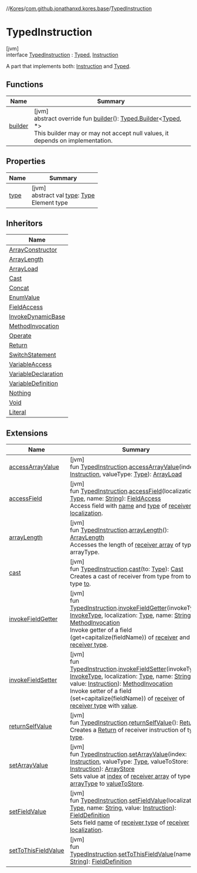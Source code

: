 //[Kores](../../../index.md)/[com.github.jonathanxd.kores.base](../index.md)/[TypedInstruction](index.md)

# TypedInstruction

[jvm]\
interface [TypedInstruction](index.md) : [Typed](../-typed/index.md), [Instruction](../../com.github.jonathanxd.kores/-instruction/index.md)

A part that implements both: [Instruction](../../com.github.jonathanxd.kores/-instruction/index.md) and [Typed](../-typed/index.md).

## Functions

| Name | Summary |
|---|---|
| [builder](../-typed/builder.md) | [jvm]<br>abstract override fun [builder](../-typed/builder.md)(): [Typed.Builder](../-typed/-builder/index.md)<[Typed](../-typed/index.md), *><br>This builder may or may not accept null values, it depends on implementation. |

## Properties

| Name | Summary |
|---|---|
| [type](index.md#1756091193%2FProperties%2F-1216412040) | [jvm]<br>abstract val [type](index.md#1756091193%2FProperties%2F-1216412040): [Type](https://docs.oracle.com/javase/8/docs/api/java/lang/reflect/Type.html)<br>Element type |

## Inheritors

| Name |
|---|
| [ArrayConstructor](../-array-constructor/index.md) |
| [ArrayLength](../-array-length/index.md) |
| [ArrayLoad](../-array-load/index.md) |
| [Cast](../-cast/index.md) |
| [Concat](../-concat/index.md) |
| [EnumValue](../-enum-value/index.md) |
| [FieldAccess](../-field-access/index.md) |
| [InvokeDynamicBase](../-invoke-dynamic-base/index.md) |
| [MethodInvocation](../-method-invocation/index.md) |
| [Operate](../-operate/index.md) |
| [Return](../-return/index.md) |
| [SwitchStatement](../-switch-statement/index.md) |
| [VariableAccess](../-variable-access/index.md) |
| [VariableDeclaration](../-variable-declaration/index.md) |
| [VariableDefinition](../-variable-definition/index.md) |
| [Nothing](../../com.github.jonathanxd.kores.common/-nothing/index.md) |
| [Void](../../com.github.jonathanxd.kores.common/-void/index.md) |
| [Literal](../../com.github.jonathanxd.kores.literal/-literal/index.md) |

## Extensions

| Name | Summary |
|---|---|
| [accessArrayValue](../../com.github.jonathanxd.kores.factory/access-array-value.md) | [jvm]<br>fun [TypedInstruction](index.md).[accessArrayValue](../../com.github.jonathanxd.kores.factory/access-array-value.md)(index: [Instruction](../../com.github.jonathanxd.kores/-instruction/index.md), valueType: [Type](https://docs.oracle.com/javase/8/docs/api/java/lang/reflect/Type.html)): [ArrayLoad](../-array-load/index.md) |
| [accessField](../../com.github.jonathanxd.kores.factory/access-field.md) | [jvm]<br>fun [TypedInstruction](index.md).[accessField](../../com.github.jonathanxd.kores.factory/access-field.md)(localization: [Type](https://docs.oracle.com/javase/8/docs/api/java/lang/reflect/Type.html), name: [String](https://kotlinlang.org/api/latest/jvm/stdlib/kotlin/-string/index.html)): [FieldAccess](../-field-access/index.md)<br>Access field with [name](../../com.github.jonathanxd.kores.factory/access-field.md) and [type](index.md#1756091193%2FProperties%2F-1216412040) of [receiver](../../com.github.jonathanxd.kores/-instruction/index.md) in [localization](../../com.github.jonathanxd.kores.factory/access-field.md). |
| [arrayLength](../../com.github.jonathanxd.kores.factory/array-length.md) | [jvm]<br>fun [TypedInstruction](index.md).[arrayLength](../../com.github.jonathanxd.kores.factory/array-length.md)(): [ArrayLength](../-array-length/index.md)<br>Accesses the length of [receiver array](../../com.github.jonathanxd.kores/-instruction/index.md) of type arrayType. |
| [cast](../../com.github.jonathanxd.kores.factory/cast.md) | [jvm]<br>fun [TypedInstruction](index.md).[cast](../../com.github.jonathanxd.kores.factory/cast.md)(to: [Type](https://docs.oracle.com/javase/8/docs/api/java/lang/reflect/Type.html)): [Cast](../-cast/index.md)<br>Creates a cast of receiver from type from to type [to](../../com.github.jonathanxd.kores.factory/cast.md). |
| [invokeFieldGetter](../../com.github.jonathanxd.kores.factory/invoke-field-getter.md) | [jvm]<br>fun [TypedInstruction](index.md).[invokeFieldGetter](../../com.github.jonathanxd.kores.factory/invoke-field-getter.md)(invokeType: [InvokeType](../-invoke-type/index.md), localization: [Type](https://docs.oracle.com/javase/8/docs/api/java/lang/reflect/Type.html), name: [String](https://kotlinlang.org/api/latest/jvm/stdlib/kotlin/-string/index.html)): [MethodInvocation](../-method-invocation/index.md)<br>Invoke getter of a field (get+capitalize(fieldName)) of [receiver](index.md) and [receiver type](index.md#1756091193%2FProperties%2F-1216412040). |
| [invokeFieldSetter](../../com.github.jonathanxd.kores.factory/invoke-field-setter.md) | [jvm]<br>fun [TypedInstruction](index.md).[invokeFieldSetter](../../com.github.jonathanxd.kores.factory/invoke-field-setter.md)(invokeType: [InvokeType](../-invoke-type/index.md), localization: [Type](https://docs.oracle.com/javase/8/docs/api/java/lang/reflect/Type.html), name: [String](https://kotlinlang.org/api/latest/jvm/stdlib/kotlin/-string/index.html), value: [Instruction](../../com.github.jonathanxd.kores/-instruction/index.md)): [MethodInvocation](../-method-invocation/index.md)<br>Invoke setter of a field (set+capitalize(fieldName)) of [receiver](../../com.github.jonathanxd.kores/-instruction/index.md) of [receiver type](../../com.github.jonathanxd.kores/type.md) with [value](../../com.github.jonathanxd.kores.factory/invoke-field-setter.md). |
| [returnSelfValue](../../com.github.jonathanxd.kores.factory/return-self-value.md) | [jvm]<br>fun [TypedInstruction](index.md).[returnSelfValue](../../com.github.jonathanxd.kores.factory/return-self-value.md)(): [Return](../-return/index.md)<br>Creates a [Return](../-return/index.md) of receiver instruction of type [type](../../com.github.jonathanxd.kores/type.md). |
| [setArrayValue](../../com.github.jonathanxd.kores.factory/set-array-value.md) | [jvm]<br>fun [TypedInstruction](index.md).[setArrayValue](../../com.github.jonathanxd.kores.factory/set-array-value.md)(index: [Instruction](../../com.github.jonathanxd.kores/-instruction/index.md), valueType: [Type](https://docs.oracle.com/javase/8/docs/api/java/lang/reflect/Type.html), valueToStore: [Instruction](../../com.github.jonathanxd.kores/-instruction/index.md)): [ArrayStore](../-array-store/index.md)<br>Sets value at [index](../../com.github.jonathanxd.kores.factory/set-array-value.md) of [receiver array](index.md) of type [arrayType](index.md#1756091193%2FProperties%2F-1216412040) to [valueToStore](../../com.github.jonathanxd.kores.factory/set-array-value.md). |
| [setFieldValue](../../com.github.jonathanxd.kores.factory/set-field-value.md) | [jvm]<br>fun [TypedInstruction](index.md).[setFieldValue](../../com.github.jonathanxd.kores.factory/set-field-value.md)(localization: [Type](https://docs.oracle.com/javase/8/docs/api/java/lang/reflect/Type.html), name: [String](https://kotlinlang.org/api/latest/jvm/stdlib/kotlin/-string/index.html), value: [Instruction](../../com.github.jonathanxd.kores/-instruction/index.md)): [FieldDefinition](../-field-definition/index.md)<br>Sets field [name](../../com.github.jonathanxd.kores.factory/set-field-value.md) of [receiver type](index.md#1756091193%2FProperties%2F-1216412040) of [receiver](index.md) in [localization](../../com.github.jonathanxd.kores.factory/set-field-value.md). |
| [setToThisFieldValue](../../com.github.jonathanxd.kores.factory/set-to-this-field-value.md) | [jvm]<br>fun [TypedInstruction](index.md).[setToThisFieldValue](../../com.github.jonathanxd.kores.factory/set-to-this-field-value.md)(name: [String](https://kotlinlang.org/api/latest/jvm/stdlib/kotlin/-string/index.html)): [FieldDefinition](../-field-definition/index.md) |
